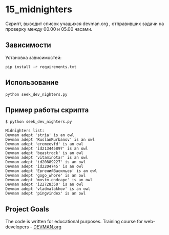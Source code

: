 # 15_midnighters
Скрипт, выводит список учащихся devman.org , отправивших задачи на проверку между 00.00 и 05.00 часами.

## Зависимости
Установка зависимостей:

    pip install -r requirements.txt
  
## Использование

    python seek_dev_nighters.py

## Пример работы скрипта

    $ python seek_dev_nighters.py  
    
    Midnighters list:                                                        
    Devman adept 'stria' is an owl                                           
    Devman adept 'RuslanKurbanov' is an owl                                  
    Devman adept 'eremeevfd' is an owl                                       
    Devman adept 'id213445897' is an owl                                     
    Devman adept 'beastrock' is an owl                                       
    Devman adept 'vitaminotar' is an owl                                     
    Devman adept 'id20889227' is an owl                                      
    Devman adept 'id2204745' is an owl                                       
    Devman adept 'ЕвгенийВасильев' is an owl                                 
    Devman adept 'gogo_whore' is an owl                                      
    Devman adept 'mostm.endcape' is an owl                                   
    Devman adept 'i22728350' is an owl                                       
    Devman adept 'vladmalakhov' is an owl                                    
    Devman adept 'pingvindex' is an owl    
    
## Project Goals

The code is written for educational purposes. Training course for web-developers - [DEVMAN.org](https://devman.org)
